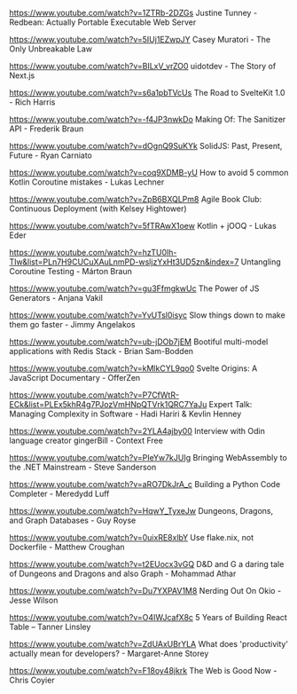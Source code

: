 https://www.youtube.com/watch?v=1ZTRb-2DZGs Justine Tunney - Redbean: Actually Portable Executable Web Server 

https://www.youtube.com/watch?v=5IUj1EZwpJY Casey Muratori - The Only Unbreakable Law

https://www.youtube.com/watch?v=BILxV_vrZO0 uidotdev - The Story of Next.js

https://www.youtube.com/watch?v=s6a1pbTVcUs The Road to SvelteKit 1.0 - Rich Harris 

https://www.youtube.com/watch?v=-f4JP3nwkDo Making Of: The Sanitizer API - Frederik Braun

https://www.youtube.com/watch?v=dOgnQ9SuKYk SolidJS: Past, Present, Future - Ryan Carniato

https://www.youtube.com/watch?v=coq9XDMB-yU How to avoid 5 common Kotlin Coroutine mistakes - Lukas Lechner

https://www.youtube.com/watch?v=ZpB6BXQLPm8 Agile Book Club: Continuous Deployment (with Kelsey Hightower)

https://www.youtube.com/watch?v=5fTRAwX1oew Kotlin + jOOQ - Lukas Eder

https://www.youtube.com/watch?v=hzTU0lh-TIw&list=PLn7H9CUCuXAuLnmPD-wsljzYxHt3UD5zn&index=7 Untangling Coroutine Testing - Márton Braun

https://www.youtube.com/watch?v=gu3FfmgkwUc The Power of JS Generators - Anjana Vakil

https://www.youtube.com/watch?v=YvUTsl0isyc Slow things down to make them go faster - Jimmy Angelakos

https://www.youtube.com/watch?v=ub-jDOb7jEM Bootiful multi-model applications with Redis Stack - Brian Sam-Bodden

https://www.youtube.com/watch?v=kMlkCYL9qo0 Svelte Origins: A JavaScript Documentary - OfferZen

https://www.youtube.com/watch?v=P7CfWtR-ECk&list=PLEx5khR4g7PJozVmHNpQTVrk1QRC7YaJu Expert Talk: Managing Complexity in Software - Hadi Hariri & Kevlin Henney

https://www.youtube.com/watch?v=2YLA4ajby00 Interview with Odin language creator gingerBill - Context Free

https://www.youtube.com/watch?v=PIeYw7kJUIg Bringing WebAssembly to the .NET Mainstream - Steve Sanderson

https://www.youtube.com/watch?v=aRO7DkJrA_c Building a Python Code Completer - Meredydd Luff

https://www.youtube.com/watch?v=HqwY_TyxeJw Dungeons, Dragons, and Graph Databases - Guy Royse

https://www.youtube.com/watch?v=0uixRE8xlbY Use flake.nix, not Dockerfile - Matthew Croughan

https://www.youtube.com/watch?v=t2EUocx3vGQ D&D and G a daring tale of Dungeons and Dragons and also Graph - Mohammad Athar

https://www.youtube.com/watch?v=Du7YXPAV1M8 Nerding Out On Okio - Jesse Wilson

https://www.youtube.com/watch?v=O4IWJcafX8c 5 Years of Building React Table – Tanner Linsley

https://www.youtube.com/watch?v=ZdUAxUBrYLA What does 'productivity' actually mean for developers? - Margaret-Anne Storey

https://www.youtube.com/watch?v=F18oy48jkrk The Web is Good Now - Chris Coyier

